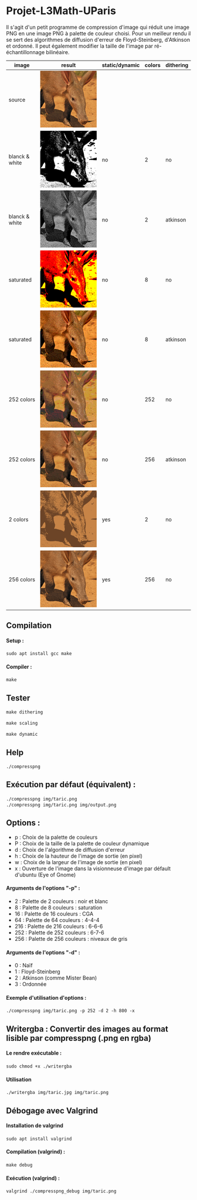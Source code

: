 # Projet-L3Math-UParis

Il s'agit d'un petit programme de compression d'image qui réduit une image PNG en une image PNG à palette de couleur choisi. Pour un meilleur rendu il se sert des algorithmes de diffusion d'erreur de Floyd-Steinberg, d'Atkinson et ordonné. Il peut également modifier la taille de l'image par ré-échantillonnage bilinéaire.

| image | result | static/dynamic | colors | dithering |
| --- | --- | --- | --- | --- |
| source |  ![aardvark.png](samples/aardvark.png) | | | |
| blanck & white |  ![sample_static_2.png](samples/sample_static_2.png) | no | 2 | no |
| blanck & white |  ![sample_static_2_atkinson.png](samples/sample_static_2_atkinson.png) | no | 2 | atkinson |
| saturated |  ![sample_static_8.png](samples/sample_static_8.png) | no | 8 | no |
| saturated |  ![sample_static_8_atkinson.png](samples/sample_static_8_atkinson.png) | no | 8 | atkinson |
| 252 colors |  ![sample_static_252.png](samples/sample_static_252.png) | no | 252 | no |
| 252 colors  |  ![sample_static_252_atkinson.png](samples/sample_static_252_atkinson.png) | no | 256 | atkinson
| 2 colors  |  ![sample_dynamic_2.png](samples/sample_dynamic_2.png) | yes | 2 | no |
| 256 colors  |  ![sample_dynamic_256.png](samples/sample_dynamic_256.png) | yes | 256 | no |

## Compilation
#### Setup : 
```
sudo apt install gcc make
```
#### Compiler : 
```
make
```
## Tester
```
make dithering
```
```
make scaling
```
```
make dynamic
```
## Help
```
./compresspng
```
## Exécution par défaut (équivalent) : 
```
./compresspng img/taric.png
./compresspng img/taric.png img/output.png
```
## Options :
 * p : Choix de la palette de couleurs
 * P : Choix de la taille de la palette de couleur dynamique
 * d : Choix de l'algorithme de diffusion d'erreur
 * h : Choix de la hauteur de l'image de sortie (en pixel)
 * w : Choix de la largeur de l'image de sortie (en pixel)
 * x : Ouverture de l'image dans la visionneuse d'image par défault d'ubuntu (Eye of Gnome)
#### Arguments de l'options "-p" :
  * 2 : Palette de 2 couleurs : noir et blanc
  * 8 : Palette de 8 couleurs : saturation
  * 16 : Palette de 16 couleurs : CGA
  * 64 : Palette de 64 couleurs : 4-4-4
  * 216 : Palette de 216 couleurs : 6-6-6
  * 252 : Palette de 252 couleurs : 6-7-6
  * 256 : Palette de 256 couleurs : niveaux de gris
#### Arguments de l'options "-d" :
  * 0 : Naïf
  * 1 : Floyd-Steinberg
  * 2 : Atkinson (comme Mister Bean)
  * 3 : Ordonnée 
#### Exemple d'utilisation d'options :
```
./compresspng img/taric.png -p 252 -d 2 -h 800 -x
```
## Writergba : Convertir des images au format lisible par compresspng (.png en rgba)
#### Le rendre exécutable :
```
sudo chmod +x ./writergba
```
#### Utilisation
```
./writergba img/taric.jpg img/taric.png
```
## Débogage avec Valgrind
#### Installation de valgrind
```
sudo apt install valgrind
```
#### Compilation (valgrind) : 
```
make debug
```
#### Exécution (valgrind) : 
```
valgrind ./compresspng_debug img/taric.png
```
